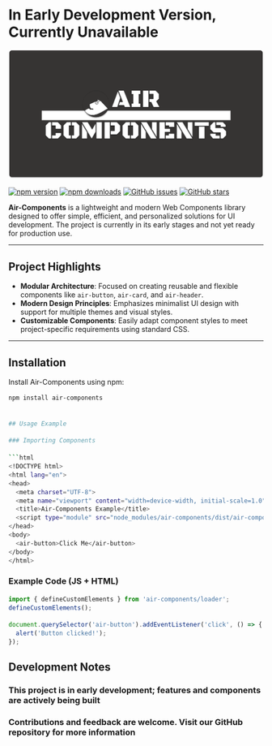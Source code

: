 # In Early Development Version, Currently Unavailable

![Air-Components Logo](./src/assets/air-components-board.png)

[![npm version](https://img.shields.io/npm/v/air-components)](https://www.npmjs.com/package/air-components) 
[![npm downloads](https://img.shields.io/npm/dm/air-components)](https://www.npmjs.com/package/air-components) 
[![GitHub issues](https://img.shields.io/github/issues/SisyphusZheng/air-components)](https://github.com/SisyphusZheng/air-components/issues) 
[![GitHub stars](https://img.shields.io/github/stars/SisyphusZheng/air-components)](https://github.com/SisyphusZheng/air-components/stargazers) 

**Air-Components** is a lightweight and modern Web Components library designed to offer simple, efficient, and personalized solutions for UI development. The project is currently in its early stages and not yet ready for production use.

---

## Project Highlights

- **Modular Architecture**: Focused on creating reusable and flexible components like `air-button`, `air-card`, and `air-header`.
- **Modern Design Principles**: Emphasizes minimalist UI design with support for multiple themes and visual styles.
- **Customizable Components**: Easily adapt component styles to meet project-specific requirements using standard CSS.

---

## Installation

Install Air-Components using npm:

```bash
npm install air-components


## Usage Example

### Importing Components

```html
<!DOCTYPE html>
<html lang="en">
<head>
  <meta charset="UTF-8">
  <meta name="viewport" content="width=device-width, initial-scale=1.0">
  <title>Air-Components Example</title>
  <script type="module" src="node_modules/air-components/dist/air-components/air-components.esm.js"></script>
</head>
<body>
  <air-button>Click Me</air-button>
</body>
</html>

```

### Example Code (JS + HTML)

```javascript
import { defineCustomElements } from 'air-components/loader';
defineCustomElements();

document.querySelector('air-button').addEventListener('click', () => {
  alert('Button clicked!');
});
```

## Development Notes

### This project is in early development; features and components are actively being built

### Contributions and feedback are welcome. Visit our GitHub repository for more information